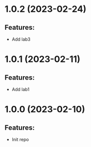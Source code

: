 # 1.0.2 (2023-02-24)
## Features: 
* Add lab3

# 1.0.1 (2023-02-11)
## Features: 
* Add lab1

# 1.0.0 (2023-02-10)
## Features: 
* Init repo


